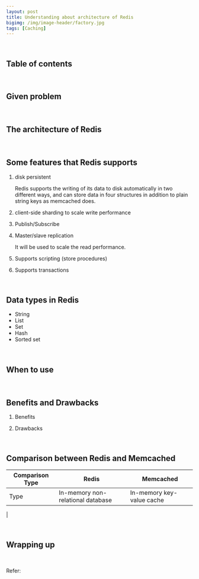 ```yaml
---
layout: post
title: Understanding about architecture of Redis
bigimg: /img/image-header/factory.jpg
tags: [Caching]
---
```




<br>

## Table of contents





<br>

## Given problem






<br>

## The architecture of Redis





<br>

## Some features that Redis supports

1. disk persistent

    Redis supports the writing of its data to disk automatically in two different ways, and can store data in four structures in addition to plain string keys as memcached does.

2. client-side sharding to scale write performance

3. Publish/Subscribe

4. Master/slave replication

    It will be used to scale the read performance.

5. Supports scripting (store procedures)


6. Supports transactions

<br>

## Data types in Redis

- String
- List
- Set
- Hash
- Sorted set 


<br>

## When to use





<br>

## Benefits and Drawbacks

1. Benefits




2. Drawbacks




<br>

## Comparison between Redis and Memcached


|               Comparison Type            |                    Redis                 |                         Memcached                       |
| ---------------------------------------- | ---------------------------------------- | ------------------------------------------------------- |
| Type                                     | In-memory non-relational database        | In-memory key-value cache                               |
|






<br>

## Wrapping up






<br>

Refer:

[]()
